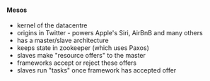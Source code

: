 #### Mesos

 * kernel of the datacentre
 * origins in Twitter - powers Apple's Siri, AirBnB and many others
 * has a master/slave architecture
 * keeps state in zookeeper (which uses Paxos)
 * slaves make "resource offers" to the master
 * frameworks accept or reject these offers
 * slaves run "tasks" once framework has accepted offer
 